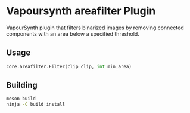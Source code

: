 # Vapoursynth areafilter Plugin

VapourSynth plugin that filters binarized images by removing connected components with an area below a specified threshold.

## Usage

```python
core.areafilter.Filter(clip clip, int min_area)
```

## Building

```bash
meson build
ninja -C build install
```